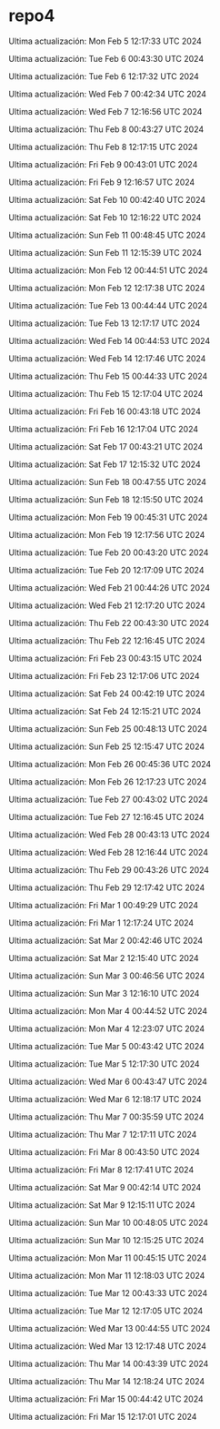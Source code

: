 # repo4
Ultima actualización: Mon Feb  5 12:17:33 UTC 2024

Ultima actualización: Tue Feb  6 00:43:30 UTC 2024

Ultima actualización: Tue Feb  6 12:17:32 UTC 2024

Ultima actualización: Wed Feb  7 00:42:34 UTC 2024

Ultima actualización: Wed Feb  7 12:16:56 UTC 2024

Ultima actualización: Thu Feb  8 00:43:27 UTC 2024

Ultima actualización: Thu Feb  8 12:17:15 UTC 2024

Ultima actualización: Fri Feb  9 00:43:01 UTC 2024

Ultima actualización: Fri Feb  9 12:16:57 UTC 2024

Ultima actualización: Sat Feb 10 00:42:40 UTC 2024

Ultima actualización: Sat Feb 10 12:16:22 UTC 2024

Ultima actualización: Sun Feb 11 00:48:45 UTC 2024

Ultima actualización: Sun Feb 11 12:15:39 UTC 2024

Ultima actualización: Mon Feb 12 00:44:51 UTC 2024

Ultima actualización: Mon Feb 12 12:17:38 UTC 2024

Ultima actualización: Tue Feb 13 00:44:44 UTC 2024

Ultima actualización: Tue Feb 13 12:17:17 UTC 2024

Ultima actualización: Wed Feb 14 00:44:53 UTC 2024

Ultima actualización: Wed Feb 14 12:17:46 UTC 2024

Ultima actualización: Thu Feb 15 00:44:33 UTC 2024

Ultima actualización: Thu Feb 15 12:17:04 UTC 2024

Ultima actualización: Fri Feb 16 00:43:18 UTC 2024

Ultima actualización: Fri Feb 16 12:17:04 UTC 2024

Ultima actualización: Sat Feb 17 00:43:21 UTC 2024

Ultima actualización: Sat Feb 17 12:15:32 UTC 2024

Ultima actualización: Sun Feb 18 00:47:55 UTC 2024

Ultima actualización: Sun Feb 18 12:15:50 UTC 2024

Ultima actualización: Mon Feb 19 00:45:31 UTC 2024

Ultima actualización: Mon Feb 19 12:17:56 UTC 2024

Ultima actualización: Tue Feb 20 00:43:20 UTC 2024

Ultima actualización: Tue Feb 20 12:17:09 UTC 2024

Ultima actualización: Wed Feb 21 00:44:26 UTC 2024

Ultima actualización: Wed Feb 21 12:17:20 UTC 2024

Ultima actualización: Thu Feb 22 00:43:30 UTC 2024

Ultima actualización: Thu Feb 22 12:16:45 UTC 2024

Ultima actualización: Fri Feb 23 00:43:15 UTC 2024

Ultima actualización: Fri Feb 23 12:17:06 UTC 2024

Ultima actualización: Sat Feb 24 00:42:19 UTC 2024

Ultima actualización: Sat Feb 24 12:15:21 UTC 2024

Ultima actualización: Sun Feb 25 00:48:13 UTC 2024

Ultima actualización: Sun Feb 25 12:15:47 UTC 2024

Ultima actualización: Mon Feb 26 00:45:36 UTC 2024

Ultima actualización: Mon Feb 26 12:17:23 UTC 2024

Ultima actualización: Tue Feb 27 00:43:02 UTC 2024

Ultima actualización: Tue Feb 27 12:16:45 UTC 2024

Ultima actualización: Wed Feb 28 00:43:13 UTC 2024

Ultima actualización: Wed Feb 28 12:16:44 UTC 2024

Ultima actualización: Thu Feb 29 00:43:26 UTC 2024

Ultima actualización: Thu Feb 29 12:17:42 UTC 2024

Ultima actualización: Fri Mar  1 00:49:29 UTC 2024

Ultima actualización: Fri Mar  1 12:17:24 UTC 2024

Ultima actualización: Sat Mar  2 00:42:46 UTC 2024

Ultima actualización: Sat Mar  2 12:15:40 UTC 2024

Ultima actualización: Sun Mar  3 00:46:56 UTC 2024

Ultima actualización: Sun Mar  3 12:16:10 UTC 2024

Ultima actualización: Mon Mar  4 00:44:52 UTC 2024

Ultima actualización: Mon Mar  4 12:23:07 UTC 2024

Ultima actualización: Tue Mar  5 00:43:42 UTC 2024

Ultima actualización: Tue Mar  5 12:17:30 UTC 2024

Ultima actualización: Wed Mar  6 00:43:47 UTC 2024

Ultima actualización: Wed Mar  6 12:18:17 UTC 2024

Ultima actualización: Thu Mar  7 00:35:59 UTC 2024

Ultima actualización: Thu Mar  7 12:17:11 UTC 2024

Ultima actualización: Fri Mar  8 00:43:50 UTC 2024

Ultima actualización: Fri Mar  8 12:17:41 UTC 2024

Ultima actualización: Sat Mar  9 00:42:14 UTC 2024

Ultima actualización: Sat Mar  9 12:15:11 UTC 2024

Ultima actualización: Sun Mar 10 00:48:05 UTC 2024

Ultima actualización: Sun Mar 10 12:15:25 UTC 2024

Ultima actualización: Mon Mar 11 00:45:15 UTC 2024

Ultima actualización: Mon Mar 11 12:18:03 UTC 2024

Ultima actualización: Tue Mar 12 00:43:33 UTC 2024

Ultima actualización: Tue Mar 12 12:17:05 UTC 2024

Ultima actualización: Wed Mar 13 00:44:55 UTC 2024

Ultima actualización: Wed Mar 13 12:17:48 UTC 2024

Ultima actualización: Thu Mar 14 00:43:39 UTC 2024

Ultima actualización: Thu Mar 14 12:18:24 UTC 2024

Ultima actualización: Fri Mar 15 00:44:42 UTC 2024

Ultima actualización: Fri Mar 15 12:17:01 UTC 2024
